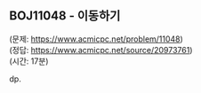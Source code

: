 ## BOJ11048 - 이동하기  
(문제: https://www.acmicpc.net/problem/11048)  
(정답: https://www.acmicpc.net/source/20973761)  
(시간: 17분)  

dp.